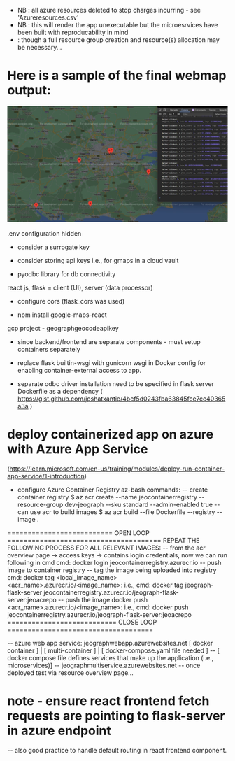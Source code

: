 - NB : all azure resources deleted to stop charges incurring - see 'Azureresources.csv'
- NB : this will render the app unexecutable but the microesrvices have been built with reproducability in mind 
-    : though a full resource group creation and resource(s) allocation may be necessary...

# Here is a sample of the final webmap output:
![Alt text](jeograph-map-plot.jpg)

.env configuration hidden

- consider a surrogate key

- consider storing api keys i.e., for gmaps in a cloud vault

- pyodbc library for db connectivity

react js, flask = client (UI), server (data processor)

- configure cors (flask_cors was used)

- npm install google-maps-react 

gcp project - geographgeocodeapikey

- since backend/frontend are separate components - must setup containers separately

- replace flask builtin-wsgi with gunicorn wsgi in Docker config for enabling container-external access to app.

- separate odbc driver installation need to be specified in flask server Dockerfile as a dependency
( https://gist.github.com/joshatxantie/4bcf5d0243fba63845fce7cc40365a3a )

# deploy containerized app on azure with Azure App Service 
(https://learn.microsoft.com/en-us/training/modules/deploy-run-container-app-service/1-introduction)
- configure Azure Container Registry 
az-bash commands: 
-- create container registry
$ az acr create --name jeocontainerregistry --resource-group dev-jeograph --sku standard --admin-enabled true
-- can use acr to build images
$ az acr build --file Dockerfile --registry <myregistry> --image <myimage> .

========================== OPEN LOOP ======================================
REPEAT THE FOLLOWING PROCESS FOR ALL RELEVANT IMAGES:
-- from the acr overview page -> access keys -> contains login credentials, now we can run following in cmd
cmd: docker login jeocontainerregistry.azurecr.io
-- push image to container registry
 -- tag the image being uploaded into registry
      cmd: docker tag <local_image_name> <acr_name>.azurecr.io/<image_name>:<tag>
i.e., cmd: docker tag jeograph-flask-server jeocontainerregistry.azurecr.io/jeograph-flask-server:jeoacrepo
 -- push the image
      docker push <acr_name>.azurecr.io/<image_name>:<tag>
      i.e., cmd: docker push jeocontainerregistry.azurecr.io/jeograph-flask-server:jeoacrepo
=========================== CLOSE LOOP ====================================

-- azure web app service: jeographwebapp.azurewebsites.net    [ docker container ] | [ multi-container ] | [ docker-compose.yaml file needed ]
--                                                                                                         [ docker compose file defines services that make up the application (i.e., microservices)]
--                        jeographmultiservice.azurewebsites.net
-- once deployed test via resource overview page...

# note - ensure react frontend fetch requests are pointing to flask-server in azure endpoint

-- also good practice to handle default routing in react frontend component.
